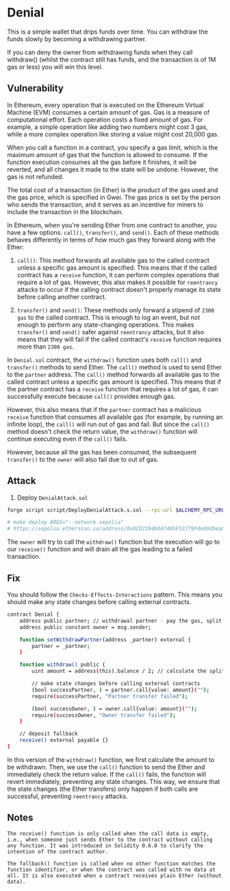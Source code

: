 # Denial

This is a simple wallet that drips funds over time. You can withdraw the funds slowly by becoming a withdrawing partner.

If you can deny the owner from withdrawing funds when they call withdraw() (whilst the contract still has funds, and the transaction is of 1M gas or less) you will win this level.

## Vulnerability

In Ethereum, every operation that is executed on the Ethereum Virtual Machine (EVM) consumes a certain amount of gas. Gas is a measure of computational effort. Each operation costs a fixed amount of gas. For example, a simple operation like adding two numbers might cost 3 gas, while a more complex operation like storing a value might cost 20,000 gas.

When you call a function in a contract, you specify a gas limit, which is the maximum amount of gas that the function is allowed to consume. If the function execution consumes all the gas before it finishes, it will be reverted, and all changes it made to the state will be undone. However, the gas is not refunded.

The total cost of a transaction (in Ether) is the product of the gas used and the gas price, which is specified in Gwei. The gas price is set by the person who sends the transaction, and it serves as an incentive for miners to include the transaction in the blockchain.

In Ethereum, when you're sending Ether from one contract to another, you have a few options: `call()`, `transfer()`, and `send()`. Each of these methods behaves differently in terms of how much gas they forward along with the Ether:

1. `call()`: This method forwards all available gas to the called contract unless a specific gas amount is specified. This means that if the called contract has a `receive` function, it can perform complex operations that require a lot of gas. However, this also makes it possible for `reentrancy` attacks to occur if the calling contract doesn't properly manage its state before calling another contract.

2. `transfer()` and `send()`: These methods only forward a stipend of `2300 gas` to the called contract. This is enough to log an event, but not enough to perform any state-changing operations. This makes `transfer()` and `send()` safer against `reentrancy` attacks, but it also means that they will fail if the called contract's `receive` function requires more than `2300 gas`.

In `Denial.sol` contract, the `withdraw()` function uses both `call()` and `transfer()` methods to send Ether. The `call()` method is used to send Ether to the `partner` address. The `call()` method forwards all available gas to the called contract unless a specific gas amount is specified. This means that if the partner contract has a `receive` function that requires a lot of gas, it can successfully execute because `call()` provides enough gas.

However, this also means that if the `partner` contract has a malicious `receive` function that consumes all available gas (for example, by running an infinite loop), the `call()` will run out of gas and fail. But since the `call()` method doesn't check the return value, the `withdraw()` function will continue executing even if the `call()` fails. 

However, because all the gas has been consumed, the subsequent `transfer()` to the `owner` will also fail due to out of gas.

## Attack

1. Deploy `DenialAttack.sol`

```bash
forge script script/DeployDenialAttack.s.sol --rpc-url $ALCHEMY_RPC_URL --private-key $PRIVATE_KEY --broadcast --verify --etherscan-api-key $ETHERSCAN_API_KEY -vvvv --legacy

# make deploy ARGS="--network sepolia"
# https://sepolia.etherscan.io/address/0x0CD2194b047405F53779Fde89d5ea8f69CD56Bb7
```

The `owner` will try to call the `withdraw()` function but the execution will go to our `receive()` function and will drain all the gas leading to a failed transaction.

## Fix

You should follow the `Checks-Effects-Interactions` pattern. This means you should make any state changes before calling external contracts.

```bash
contract Denial {
    address public partner; // withdrawal partner - pay the gas, split the withdraw
    address public constant owner = msg.sender;

    function setWithdrawPartner(address _partner) external {
        partner = _partner;
    }

    function withdraw() public {
        uint amount = address(this).balance / 2; // calculate the split value

        // make state changes before calling external contracts
        (bool successPartner, ) = partner.call{value: amount}("");
        require(successPartner, "Partner transfer failed");

        (bool successOwner, ) = owner.call{value: amount}("");
        require(successOwner, "Owner transfer failed");
    }

    // deposit fallback
    receive() external payable {}
}
```

In this version of the `withdraw()` function, we first calculate the amount to be withdrawn. Then, we use the `call()` function to send the Ether and immediately check the return value. If the `call()` fails, the function will revert immediately, preventing any state changes. This way, we ensure that the state changes (the Ether transfers) only happen if both calls are successful, preventing `reentrancy` attacks.

## Notes
```
The receive() function is only called when the call data is empty, i.e., when someone just sends Ether to the contract without calling any function. It was introduced in Solidity 0.6.0 to clarify the intention of the contract author.

The fallback() function is called when no other function matches the function identifier, or when the contract was called with no data at all. It is also executed when a contract receives plain Ether (without data).
```
